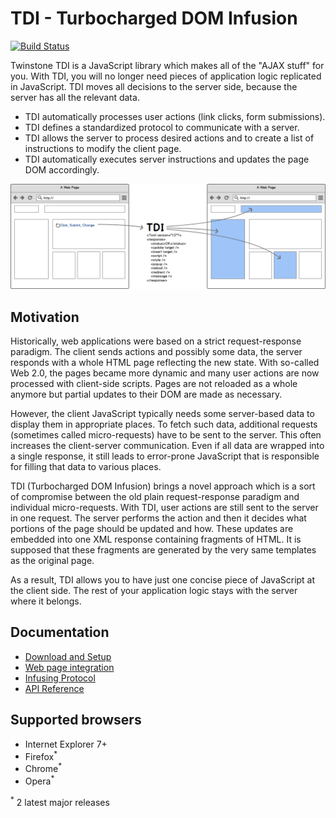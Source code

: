 # TDI - Turbocharged DOM Infusion

[![Build Status](https://travis-ci.org/twinstone/tdi.svg?branch=master)](https://travis-ci.org/twinstone/tdi)

Twinstone TDI is a JavaScript library which makes all of the "AJAX stuff" for you. With TDI, you will no longer need pieces of application logic replicated in JavaScript. TDI moves all decisions to the server side, because the server has all the relevant data.

* TDI automatically processes user actions (link clicks, form submissions).
* TDI defines a standardized protocol to communicate with a server.
* TDI allows the server to process desired actions and to create a list of instructions to modify the client page.
* TDI automatically executes server instructions and updates the page DOM accordingly.

![a](./wf.png)

## Motivation

Historically, web applications were based on a strict request-response paradigm. The client sends actions and possibly some data, the server responds with a whole HTML page reflecting the new state. With so-called Web 2.0, the pages became more dynamic and many user actions are now processed with client-side scripts. Pages are not reloaded as a whole anymore but partial updates to their DOM are made as necessary.

However, the client JavaScript typically needs some server-based data to display them in appropriate places. To fetch such data, additional requests (sometimes called micro-requests) have to be sent to the server. This often increases the client-server communication. Even if all data are wrapped into a single response, it still leads to error-prone JavaScript that is responsible for filling that data to various places.

TDI (Turbocharged DOM Infusion) brings a novel approach which is a sort of compromise between the old plain request-response paradigm and individual micro-requests. With TDI, user actions are still sent to the server in one request. The server performs the action and then it decides what portions of the page should be updated and how. These updates are embedded into one XML response containing fragments of HTML. It is supposed that these fragments are generated by the very same templates as the original page.

As a result, TDI allows you to have just one concise piece of JavaScript at the client side. The rest of your application logic stays with the server where it belongs.

## Documentation

* [Download and Setup](docs/download-and-setup.md)
* [Web page integration](docs/web-page-integration)
* [Infusing Protocol](docs/infusing-protocol)
* [API Reference](http://twinstone.github.io/tdi/docs/api/)

## Supported browsers

* Internet Explorer 7+
* Firefox<sup>*</sup>
* Chrome<sup>*</sup>
* Opera<sup>*</sup>

<sup>*</sup> 2 latest major releases
